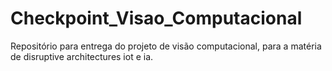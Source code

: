 # Checkpoint_Visao_Computacional
Repositório para entrega do projeto de visão computacional, para a matéria de disruptive architectures iot e ia.
